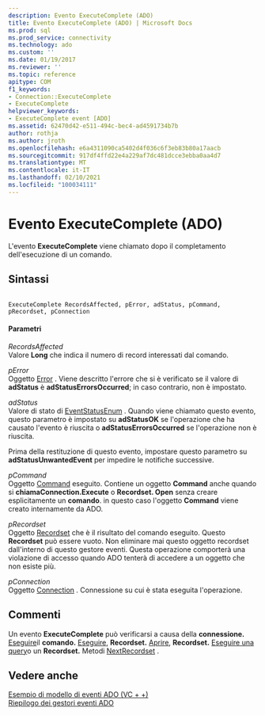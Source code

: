 ```yaml
---
description: Evento ExecuteComplete (ADO)
title: Evento ExecuteComplete (ADO) | Microsoft Docs
ms.prod: sql
ms.prod_service: connectivity
ms.technology: ado
ms.custom: ''
ms.date: 01/19/2017
ms.reviewer: ''
ms.topic: reference
apitype: COM
f1_keywords:
- Connection::ExecuteComplete
- ExecuteComplete
helpviewer_keywords:
- ExecuteComplete event [ADO]
ms.assetid: 62470d42-e511-494c-bec4-ad4591734b7b
author: rothja
ms.author: jroth
ms.openlocfilehash: e6a4311090ca5402d4f036c6f3eb83b80a17aacb
ms.sourcegitcommit: 917df4ffd22e4a229af7dc481dcce3ebba0aa4d7
ms.translationtype: MT
ms.contentlocale: it-IT
ms.lasthandoff: 02/10/2021
ms.locfileid: "100034111"
---
```

# <a name="executecomplete-event-ado"></a>Evento ExecuteComplete (ADO)
L'evento **ExecuteComplete** viene chiamato dopo il completamento dell'esecuzione di un comando.  
  
## <a name="syntax"></a>Sintassi  
  
```  
  
ExecuteComplete RecordsAffected, pError, adStatus, pCommand, pRecordset, pConnection  
```  
  
#### <a name="parameters"></a>Parametri  
 *RecordsAffected*  
 Valore **Long** che indica il numero di record interessati dal comando.  
  
 *pError*  
 Oggetto [Error](../../../ado/reference/ado-api/error-object.md) . Viene descritto l'errore che si è verificato se il valore di **adStatus** è **adStatusErrorsOccurred**; in caso contrario, non è impostato.  
  
 *adStatus*  
 Valore di stato di [EventStatusEnum](../../../ado/reference/ado-api/eventstatusenum.md) . Quando viene chiamato questo evento, questo parametro è impostato su **adStatusOK** se l'operazione che ha causato l'evento è riuscita o **adStatusErrorsOccurred** se l'operazione non è riuscita.  
  
 Prima della restituzione di questo evento, impostare questo parametro su **adStatusUnwantedEvent** per impedire le notifiche successive.  
  
 *pCommand*  
 Oggetto [Command](../../../ado/reference/ado-api/command-object-ado.md) eseguito. Contiene un oggetto **Command** anche quando si **chiamaConnection.Execute** o **Recordset. Open** senza creare esplicitamente un **comando**. in questo caso l'oggetto **Command** viene creato internamente da ADO.  
  
 *pRecordset*  
 Oggetto [Recordset](../../../ado/reference/ado-api/recordset-object-ado.md) che è il risultato del comando eseguito. Questo **Recordset** può essere vuoto. Non eliminare mai questo oggetto recordset dall'interno di questo gestore eventi. Questa operazione comporterà una violazione di accesso quando ADO tenterà di accedere a un oggetto che non esiste più.  
  
 *pConnection*  
 Oggetto [Connection](../../../ado/reference/ado-api/connection-object-ado.md) . Connessione su cui è stata eseguita l'operazione.  
  
## <a name="remarks"></a>Commenti  
 Un evento **ExecuteComplete** può verificarsi a causa della **connessione.** [Eseguire](../../../ado/reference/ado-api/execute-method-ado-connection.md)il **comando.** [Eseguire](../../../ado/reference/ado-api/execute-method-ado-command.md), **Recordset.** [Aprire](../../../ado/reference/ado-api/open-method-ado-recordset.md), **Recordset.** [Eseguire una query](../../../ado/reference/ado-api/requery-method.md)o un **Recordset.** Metodi [NextRecordset](../../../ado/reference/ado-api/nextrecordset-method-ado.md) .  
  
## <a name="see-also"></a>Vedere anche  
 [Esempio di modello di eventi ADO (VC + +)](../../../ado/reference/ado-api/ado-events-model-example-vc.md)   
 [Riepilogo dei gestori eventi ADO](../../../ado/guide/data/ado-event-handler-summary.md)
